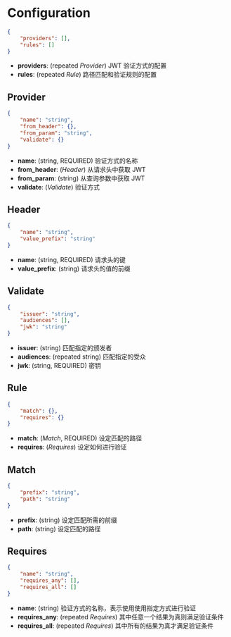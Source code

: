 # Configuration

```json
{
    "providers": [],
    "rules": []
}
```
- **providers**: (repeated *Provider*) JWT 验证方式的配置
- **rules**: (repeated *Rule*) 路径匹配和验证规则的配置

## Provider
```json
{
    "name": "string",
    "from_header": {},
    "from_param": "string",
    "validate": {}
}
```
- **name**: (string, REQUIRED) 验证方式的名称
- **from_header**: (*Header*) 从请求头中获取 JWT
- **from_param**: (string) 从查询参数中获取 JWT
- **validate**: (*Validate*) 验证方式

## Header
```json
{
    "name": "string",
    "value_prefix": "string"
}
```
- **name**: (string, REQUIRED) 请求头的键
- **value_prefix**: (string) 请求头的值的前缀

## Validate
```json
{
    "issuer": "string",
    "audiences": [],
    "jwk": "string"
}
```
- **issuer**: (string) 匹配指定的颁发者
- **audiences**: (repeated string) 匹配指定的受众
- **jwk**: (string, REQUIRED) 密钥

## Rule
```json
{
    "match": {},
    "requires": {}
}
```
- **match**: (*Match*, REQUIRED) 设定匹配的路径
- **requires**: (*Requires*) 设定如何进行验证

## Match
```json
{
    "prefix": "string",
    "path": "string"
}
```
- **prefix**: (string) 设定匹配所需的前缀
- **path**: (string) 设定匹配的路径

## Requires
```json
{
    "name": "string",
    "requires_any": [],
    "requires_all": []
}
```
- **name**: (string) 验证方式的名称，表示使用使用指定方式进行验证
- **requires_any**: (repeated *Requires*) 其中任意一个结果为真则满足验证条件
- **requires_all**: (repeated *Requires*) 其中所有的结果为真才满足验证条件
